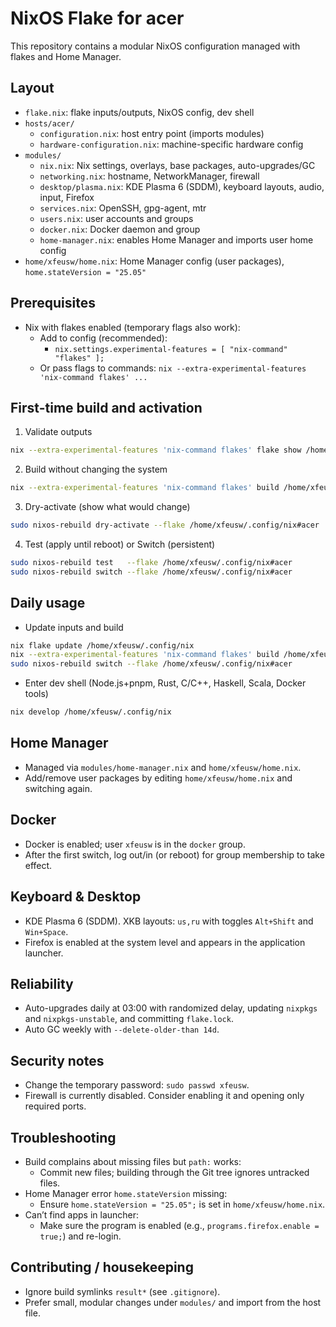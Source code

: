 # NixOS Flake for acer

This repository contains a modular NixOS configuration managed with flakes and Home Manager.

## Layout
- `flake.nix`: flake inputs/outputs, NixOS config, dev shell
- `hosts/acer/`
  - `configuration.nix`: host entry point (imports modules)
  - `hardware-configuration.nix`: machine-specific hardware config
- `modules/`
  - `nix.nix`: Nix settings, overlays, base packages, auto-upgrades/GC
  - `networking.nix`: hostname, NetworkManager, firewall
  - `desktop/plasma.nix`: KDE Plasma 6 (SDDM), keyboard layouts, audio, input, Firefox
  - `services.nix`: OpenSSH, gpg-agent, mtr
  - `users.nix`: user accounts and groups
  - `docker.nix`: Docker daemon and group
  - `home-manager.nix`: enables Home Manager and imports user home config
- `home/xfeusw/home.nix`: Home Manager config (user packages), `home.stateVersion = "25.05"`

## Prerequisites
- Nix with flakes enabled (temporary flags also work):
  - Add to config (recommended):
    - `nix.settings.experimental-features = [ "nix-command" "flakes" ];`
  - Or pass flags to commands: `nix --extra-experimental-features 'nix-command flakes' ...`

## First-time build and activation
1. Validate outputs
```bash
nix --extra-experimental-features 'nix-command flakes' flake show /home/xfeusw/.config/nix
```
2. Build without changing the system
```bash
nix --extra-experimental-features 'nix-command flakes' build /home/xfeusw/.config/nix#nixosConfigurations.acer.config.system.build.toplevel
```
3. Dry-activate (show what would change)
```bash
sudo nixos-rebuild dry-activate --flake /home/xfeusw/.config/nix#acer
```
4. Test (apply until reboot) or Switch (persistent)
```bash
sudo nixos-rebuild test   --flake /home/xfeusw/.config/nix#acer
sudo nixos-rebuild switch --flake /home/xfeusw/.config/nix#acer
```

## Daily usage
- Update inputs and build
```bash
nix flake update /home/xfeusw/.config/nix
nix --extra-experimental-features 'nix-command flakes' build /home/xfeusw/.config/nix#nixosConfigurations.acer.config.system.build.toplevel
sudo nixos-rebuild switch --flake /home/xfeusw/.config/nix#acer
```
- Enter dev shell (Node.js+pnpm, Rust, C/C++, Haskell, Scala, Docker tools)
```bash
nix develop /home/xfeusw/.config/nix
```

## Home Manager
- Managed via `modules/home-manager.nix` and `home/xfeusw/home.nix`.
- Add/remove user packages by editing `home/xfeusw/home.nix` and switching again.

## Docker
- Docker is enabled; user `xfeusw` is in the `docker` group.
- After the first switch, log out/in (or reboot) for group membership to take effect.

## Keyboard & Desktop
- KDE Plasma 6 (SDDM). XKB layouts: `us,ru` with toggles `Alt+Shift` and `Win+Space`.
- Firefox is enabled at the system level and appears in the application launcher.

## Reliability
- Auto-upgrades daily at 03:00 with randomized delay, updating `nixpkgs` and `nixpkgs-unstable`, and committing `flake.lock`.
- Auto GC weekly with `--delete-older-than 14d`.

## Security notes
- Change the temporary password: `sudo passwd xfeusw`.
- Firewall is currently disabled. Consider enabling it and opening only required ports.

## Troubleshooting
- Build complains about missing files but `path:` works:
  - Commit new files; building through the Git tree ignores untracked files.
- Home Manager error `home.stateVersion` missing:
  - Ensure `home.stateVersion = "25.05";` is set in `home/xfeusw/home.nix`.
- Can’t find apps in launcher:
  - Make sure the program is enabled (e.g., `programs.firefox.enable = true;`) and re-login.

## Contributing / housekeeping
- Ignore build symlinks `result*` (see `.gitignore`).
- Prefer small, modular changes under `modules/` and import from the host file. 